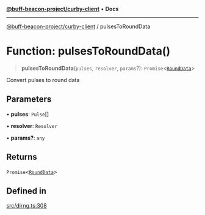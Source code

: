 [**@buff-beacon-project/curby-client**](../index.md) • **Docs**

***

[@buff-beacon-project/curby-client](../index.md) / pulsesToRoundData

# Function: pulsesToRoundData()

> **pulsesToRoundData**(`pulses`, `resolver`, `params`?): `Promise`\<[`RoundData`](../type-aliases/RoundData.md)\>

Convert pulses to round data

## Parameters

• **pulses**: `Pulse`[]

• **resolver**: `Resolver`

• **params?**: `any`

## Returns

`Promise`\<[`RoundData`](../type-aliases/RoundData.md)\>

## Defined in

[src/dirng.ts:308](https://github.com/buff-beacon-project/curby-js-client/blob/07a2ea08c8e0ca63b47f1d08219657d53af485a2/src/dirng.ts#L308)
